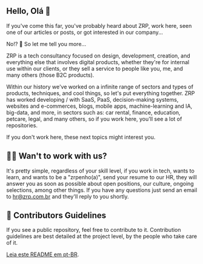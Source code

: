 ## Hello, Olá 👋

If you've come this far, you've probably heard about ZRP, work here, seen one of our articles or posts, or got interested in our company...

No!? 👀 So let me tell you more...

ZRP is a tech consultancy focused on design, development, creation, and everything else that involves digital products, whether they're for internal use within our clients, or they sell a service to people like you, me, and many others (those B2C products).

Within our history we've worked on a infinite range of sectors and types of products, techniques, and cool things, so let's put everything together. ZRP has worked developing / with SaaS, PaaS, decision-making systems, websites and e-commerces, blogs, mobile apps, machine-learning and IA, big-data, and more, in sectors such as: car rental, finance, education, petcare, legal, and many others, so if you work here, you'll see a lot of repositories.

If you don't work here, these next topics might interest you.

## 🙋‍♀️ Wan't to work with us?

It's pretty simple, regardless of your skill level, if you work in tech, wants to learn, and wants to be a "zrpenho(a)", send your resume to our HR, they will answer you as soon as possible about open positions, our culture, ongoing selections, among other things. If you have any questions just send an email to hr@zrp.com.br and they'll reply to you shortly.

## 🌈 Contributors Guidelines

If you see a public repository, feel free to contribute to it. Contribution guidelines are best detailed at the project level, by the people who take care of it.

[Leia este README em pt-BR](./pt-BR.md).
